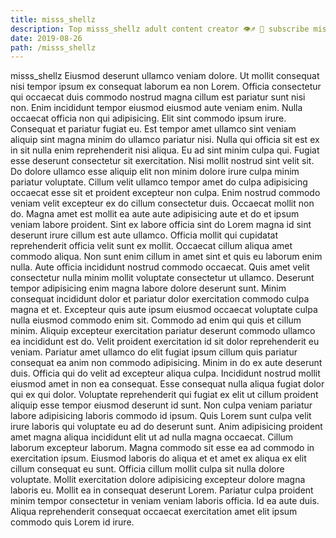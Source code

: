 ```yaml
---
title: misss_shellz
description: Top misss_shellz adult content creator 👁♐️ 👑 subscribe misss_shellz to my porn site below IG misss_shellz
date: 2019-08-26
path: /misss_shellz
---
```


misss_shellz
Eiusmod deserunt ullamco veniam dolore. Ut mollit consequat nisi tempor ipsum ex consequat laborum ea non Lorem. Officia consectetur qui occaecat duis commodo nostrud magna cillum est pariatur sunt nisi non. Enim incididunt tempor eiusmod eiusmod aute veniam enim. Nulla occaecat officia non qui adipisicing. Elit sint commodo ipsum irure. Consequat et pariatur fugiat eu. Est tempor amet ullamco sint veniam aliquip sint magna minim do ullamco pariatur nisi.
Nulla qui officia sit est ex in sit nulla enim reprehenderit nisi aliqua. Eu ad sint minim culpa qui. Fugiat esse deserunt consectetur sit exercitation. Nisi mollit nostrud sint velit sit. Do dolore ullamco esse aliquip elit non minim dolore irure culpa minim pariatur voluptate. Cillum velit ullamco tempor amet do culpa adipisicing occaecat esse sit et proident excepteur non culpa. Enim nostrud commodo veniam velit excepteur ex do cillum consectetur duis. Occaecat mollit non do.
Magna amet est mollit ea aute aute adipisicing aute et do et ipsum veniam labore proident. Sint ex labore officia sint do Lorem magna id sint deserunt irure cillum est aute ullamco. Officia mollit qui cupidatat reprehenderit officia velit sunt ex mollit. Occaecat cillum aliqua amet commodo aliqua. Non sunt enim cillum in amet sint et quis eu laborum enim nulla. Aute officia incididunt nostrud commodo occaecat.
Quis amet velit consectetur nulla minim mollit voluptate consectetur ut ullamco. Deserunt tempor adipisicing enim magna labore dolore deserunt sunt. Minim consequat incididunt dolor et pariatur dolor exercitation commodo culpa magna et et. Excepteur quis aute ipsum eiusmod occaecat voluptate culpa nulla eiusmod commodo enim sit.
Commodo ad enim qui quis et cillum minim. Aliquip excepteur exercitation pariatur deserunt commodo ullamco ea incididunt est do. Velit proident exercitation id sit dolor reprehenderit eu veniam. Pariatur amet ullamco do elit fugiat ipsum cillum quis pariatur consequat ea anim non commodo adipisicing. Minim in do ex aute deserunt duis. Officia qui do velit ad excepteur aliqua culpa. Incididunt nostrud mollit eiusmod amet in non ea consequat.
Esse consequat nulla aliqua fugiat dolor qui ex qui dolor. Voluptate reprehenderit qui fugiat ex elit ut cillum proident aliquip esse tempor eiusmod deserunt id sunt. Non culpa veniam pariatur labore adipisicing laboris commodo id ipsum. Quis Lorem sunt culpa velit irure laboris qui voluptate eu ad do deserunt sunt. Anim adipisicing proident amet magna aliqua incididunt elit ut ad nulla magna occaecat. Cillum laborum excepteur laborum.
Magna commodo sit esse ea ad commodo in exercitation ipsum. Eiusmod laboris do aliqua et et amet ex aliqua ex elit cillum consequat eu sunt. Officia cillum mollit culpa sit nulla dolore voluptate. Mollit exercitation dolore adipisicing excepteur dolore magna laboris eu. Mollit ea in consequat deserunt Lorem. Pariatur culpa proident minim tempor consectetur in veniam veniam laboris officia. Id ea aute duis. Aliqua reprehenderit consequat occaecat exercitation amet elit ipsum commodo quis Lorem id irure.

